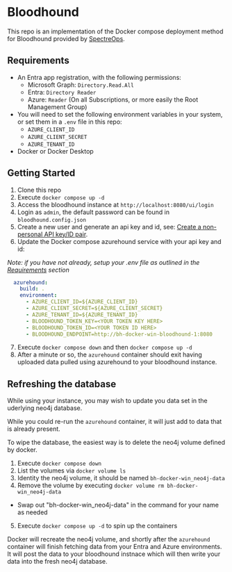 # Bloodhound

This repo is an implementation of the Docker compose deployment method
for Bloodhound provided by [SpectreOps](https://bloodhound.specterops.io/get-started/quickstart/community-edition-quickstart).

## Requirements

- An Entra app registration, with the following permissions:
  - Microsoft Graph: `Directory.Read.All`
  - Entra: `Directory Reader`
  - Azure: `Reader` (On all Subscriptions, or more easily the Root Management Group)
- You will need to set the following environment variables in your system,
    or set them in a `.env` file in this repo:
  - `AZURE_CLIENT_ID`
  - `AZURE_CLIENT_SECRET`
  - `AZURE_TENANT_ID`
- Docker or Docker Desktop

## Getting Started

1. Clone this repo
2. Execute `docker compose up -d`
3. Access the bloodhound instance at `http://localhost:8080/ui/login`
4. Login as `admin`, the default password can be found in `bloodhound.config.json`
5. Create a new user and generate an api key and id, see:
    [Create a non-personal API key/ID pair](https://bloodhound.specterops.io/integrations/bloodhound-api/working-with-api#create-a-non-personal-api-key%2Fid-pair).
6. Update the Docker compose azurehound service with your api key and id:

_Note: if you have not already, setup your .env file
    as outlined in the [Requirements](#requirements) section_

```yml
  azurehound:
    build: .
    environment:
      - AZURE_CLIENT_ID=${AZURE_CLIENT_ID}
      - AZURE_CLIENT_SECRET=${AZURE_CLIENT_SECRET}
      - AZURE_TENANT_ID=${AZURE_TENANT_ID}
      - BLOODHOUND_TOKEN_KEY=<YOUR TOKEN KEY HERE>
      - BLOODHOUND_TOKEN_ID=<YOUR TOKEN ID HERE>
      - BLOODHOUND_ENDPOINT=http://bh-docker-win-bloodhound-1:8080
```

7. Execute `docker compose down` and then `docker compose up -d`
8. After a minute or so, the `azurehound` container should exit having uploaded
    data pulled using azurehound to your bloodhound instance.

## Refreshing the database

While using your instance, you may wish to update you data set in the uderlying
neo4j database.

While you could re-run the `azurehound` container, it will just add to data that
is already present.

To wipe the database, the easiest way is to delete the neo4j volume defined by docker.

1. Execute `docker compose down`
2. List the volumes via `docker volume ls`
3. Identity the neo4j volume, it should be named `bh-docker-win_neo4j-data`
4. Remove the volume by executing `docker volume rm bh-docker-win_neo4j-data`
  - Swap out "bh-docker-win_neo4j-data" in the command for your name as needed
5. Execute `docker compose up -d` to spin up the containers

Docker will recreate the neo4j volume, and shortly after the `azurehound` container
will finish fetching data from your Entra and Azure environments. It will post the
data to your bloodhound instnace which will then write your data into the fresh
neo4j database.
